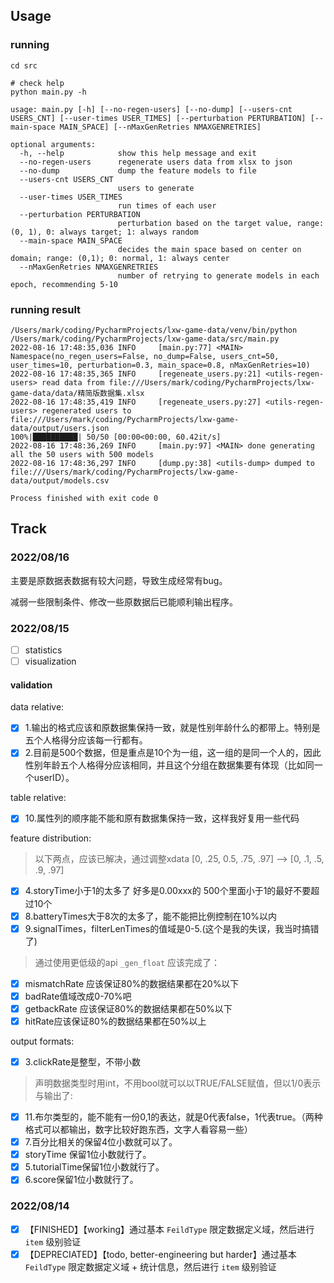 ## Usage

### running

```shell
cd src

# check help
python main.py -h

usage: main.py [-h] [--no-regen-users] [--no-dump] [--users-cnt USERS_CNT] [--user-times USER_TIMES] [--perturbation PERTURBATION] [--main-space MAIN_SPACE] [--nMaxGenRetries NMAXGENRETRIES]

optional arguments:
  -h, --help            show this help message and exit
  --no-regen-users      regenerate users data from xlsx to json
  --no-dump             dump the feature models to file
  --users-cnt USERS_CNT
                        users to generate
  --user-times USER_TIMES
                        run times of each user
  --perturbation PERTURBATION
                        perturbation based on the target value, range: (0, 1), 0: always target; 1: always random
  --main-space MAIN_SPACE
                        decides the main space based on center on domain; range: (0,1); 0: normal, 1: always center
  --nMaxGenRetries NMAXGENRETRIES
                        number of retrying to generate models in each epoch, recommending 5-10

```

### running result

```text
/Users/mark/coding/PycharmProjects/lxw-game-data/venv/bin/python /Users/mark/coding/PycharmProjects/lxw-game-data/src/main.py
2022-08-16 17:48:35,036 INFO     [main.py:77] <MAIN> Namespace(no_regen_users=False, no_dump=False, users_cnt=50, user_times=10, perturbation=0.3, main_space=0.8, nMaxGenRetries=10)
2022-08-16 17:48:35,365 INFO     [regeneate_users.py:21] <utils-regen-users> read data from file:///Users/mark/coding/PycharmProjects/lxw-game-data/data/精简版数据集.xlsx
2022-08-16 17:48:35,419 INFO     [regeneate_users.py:27] <utils-regen-users> regenerated users to file:///Users/mark/coding/PycharmProjects/lxw-game-data/output/users.json
100%|██████████| 50/50 [00:00<00:00, 60.42it/s]
2022-08-16 17:48:36,269 INFO     [main.py:97] <MAIN> done generating all the 50 users with 500 models
2022-08-16 17:48:36,297 INFO     [dump.py:38] <utils-dump> dumped to file:///Users/mark/coding/PycharmProjects/lxw-game-data/output/models.csv

Process finished with exit code 0
```

## Track

### 2022/08/16

主要是原数据表数据有较大问题，导致生成经常有bug。

减弱一些限制条件、修改一些原数据后已能顺利输出程序。

### 2022/08/15

- [ ] statistics
- [ ] visualization

#### validation

data relative:
- [x] 1.输出的格式应该和原数据集保持一致，就是性别年龄什么的都带上。特别是五个人格得分应该每一行都有。
- [x] 2.目前是500个数据，但是重点是10个为一组，这一组的是同一个人的，因此性别年龄五个人格得分应该相同，并且这个分组在数据集要有体现（比如同一个userID）。

table relative:
- [x] 10.属性列的顺序能不能和原有数据集保持一致，这样我好复用一些代码

feature distribution:
> 以下两点，应该已解决，通过调整xdata [0, .25, 0.5, .75, .97] --> [0, .1, .5, .9, .97]
- [x] 4.storyTime小于1的太多了 好多是0.00xxx的 500个里面小于1的最好不要超过10个
- [x] 8.batteryTimes大于8次的太多了，能不能把比例控制在10%以内
- [x] 9.signalTimes，filterLenTimes的值域是0-5.(这个是我的失误，我当时搞错了)
> 通过使用更低级的api `_gen_float` 应该完成了：
- [x] mismatchRate 应该保证80%的数据结果都在20%以下
- [x] badRate值域改成0-70%吧
- [x] getbackRate 应该保证80%的数据结果都在50%以下
- [x] hitRate应该保证80%的数据结果都在50%以上

output formats:
- [x] 3.clickRate是整型，不带小数
> 声明数据类型时用int，不用bool就可以以TRUE/FALSE赋值，但以1/0表示与输出了:
- [x] 11.布尔类型的，能不能有一份0,1的表达，就是0代表false，1代表true。（两种格式可以都输出，数字比较好跑东西，文字人看容易一些）
- [x] 7.百分比相关的保留4位小数就可以了。
- [x] storyTime 保留1位小数就行了。
- [x] 5.tutorialTime保留1位小数就行了。
- [x] 6.score保留1位小数就行了。

### 2022/08/14

- [x] 【FINISHED】【working】通过基本 `FeildType` 限定数据定义域，然后进行 `item` 级别验证
- [x] 【DEPRECIATED】【todo, better-engineering but harder】通过基本 `FeildType` 限定数据定义域 + 统计信息，然后进行 `item` 级别验证
